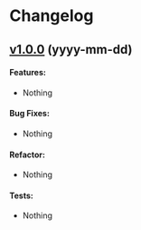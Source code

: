 # Changelog

## [v1.0.0](https://github.com/phwoolcon/phwoolcon/releases/tag/v1.0.0) (yyyy-mm-dd)
#### Features:
* Nothing
#### Bug Fixes:
* Nothing
#### Refactor:
* Nothing
#### Tests:
* Nothing
